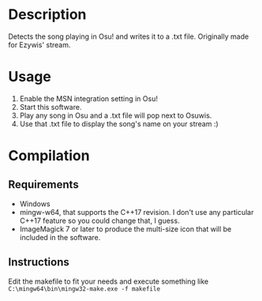 # Description
Detects the song playing in Osu! and writes it to a .txt file.
Originally made for Ezywis' stream.

# Usage
1. Enable the MSN integration setting in Osu!
2. Start this software.
3. Play any song in Osu and a .txt file will pop next to Osuwis.
4. Use that .txt file to display the song's name on your stream :)

# Compilation
## Requirements
- Windows
- mingw-w64, that supports the C++17 revision. I don't use any particular C++17 feature so you could change that, I guess.  
- ImageMagick 7 or later to produce the multi-size icon that will be included in the software.

## Instructions
Edit the makefile to fit your needs and execute something like `C:\mingw64\bin\mingw32-make.exe -f makefile`
